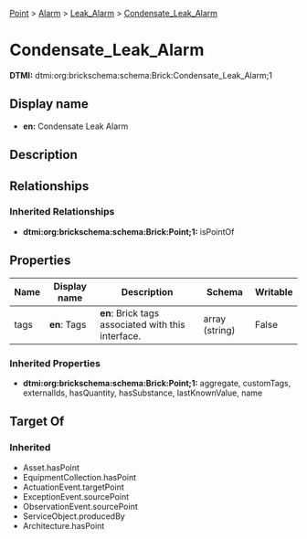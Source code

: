 [Point](../../Point.md) > [Alarm](../Alarm.md) > [Leak_Alarm](Leak_Alarm.md) > [Condensate_Leak_Alarm](.)
# Condensate_Leak_Alarm
**DTMI:** dtmi:org:brickschema:schema:Brick:Condensate_Leak_Alarm;1
## Display name
- **en:** Condensate Leak Alarm
## Description
## Relationships
### Inherited Relationships
* **dtmi:org:brickschema:schema:Brick:Point;1:** isPointOf
## Properties
|Name|Display name|Description|Schema|Writable|
|-|-|-|-|-|
|tags|**en**: Tags|**en**: Brick tags associated with this interface.|array (string)|False|
### Inherited Properties
* **dtmi:org:brickschema:schema:Brick:Point;1:** aggregate, customTags, externalIds, hasQuantity, hasSubstance, lastKnownValue, name
## Target Of
### Inherited
* Asset.hasPoint
* EquipmentCollection.hasPoint
* ActuationEvent.targetPoint
* ExceptionEvent.sourcePoint
* ObservationEvent.sourcePoint
* ServiceObject.producedBy
* Architecture.hasPoint
